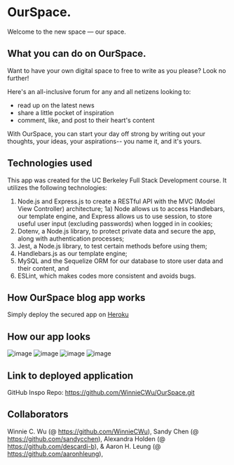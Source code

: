 # OurSpace.
Welcome to the new space — our space.

## What you can do on OurSpace.

Want to have your own digital space to free to write as you please? Look no further!

Here's an all-inclusive forum for any and all netizens looking to:

- read up on the latest news
- share a little pocket of inspiration
- comment, like, and post to their heart's content

With OurSpace, you can start your day off strong by writing out your thoughts, your ideas, your aspirations-- you name it, and it's yours. 

## Technologies used

This app was created for the UC Berkeley Full Stack Development course. It utilizes the following technologies:

1. Node.js and Express.js to create a RESTful API with the MVC (Model View Controller) architecture;
   1a) Node allows us to access Handlebars, our template engine, and Express allows us to use session, to store useful user input (excluding passwords) when logged in in cookies;
2. Dotenv, a Node.js library, to protect private data and secure the app, along with authentication processes;
3. Jest, a Node.js library, to test certain methods before using them;
4. Handlebars.js as our template engine;
5. MySQL and the Sequelize ORM for our database to store user data and their content, and
6. ESLint, which makes codes more consistent and avoids bugs.


## How OurSpace blog app works

Simply deploy the secured app on <a href="/">Heroku</a>

## How our app looks

![image](/images/ourspace1.png)
![image](/images/ourspace2.png)
![image](/images/ourspace3.png)
![image](/images/ourspace4.png)

## Link to deployed application

GitHub Inspo Repo: https://github.com/WinnieCWu/OurSpace.git

## Collaborators

Winnie C. Wu (@ https://github.com/WinnieCWu),
Sandy Chen (@ https://github.com/sandycchen),
Alexandra Holden (@ https://github.com/descardi-b), &
Aaron H. Leung (@ https://github.com/aaronhleung),

